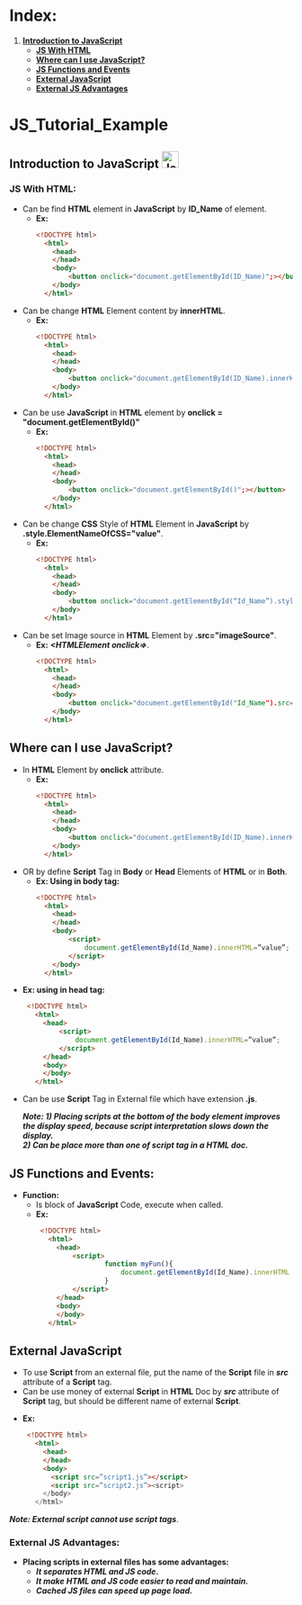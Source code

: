 # Index:
  1) [**Introduction to JavaScript**](#Introduction-to-JavaScript)
      * [**JS With HTML**](#JS-With-HTML)
      * [**Where can I use JavaScript?**](#Where-can-I-use-JavaScript)      
      * [**JS Functions and Events**](#JS-Functions-and-Events)
      * [**External JavaScript**](#External-JavaScript)      
      * [**External JS Advantages**](#External-JS-Advantages)      
      
      
      
      

# JS_Tutorial_Example
## Introduction to JavaScript <img src="http://innovativeteams.net/wp-content/uploads/2017/01/jsLogo.png" alt="JavaSript" width="30" height="30"/> 
<!-- <img src="http://innovativeteams.net/wp-content/uploads/2017/01/jsLogo.png" alt="JavaSript" width="30" height="30"/> -->
### JS With HTML:
* Can be find **HTML** element in **JavaScript** by **ID_Name** of element.
    - **Ex:**
        ```html 
        <!DOCTYPE html>   
          <html>
            <head>
            </head>
            <body>
                <button onclick="document.getElementById(ID_Name)";></button>
            </body>
          </html>
      ```        
* Can be change **HTML** Element content by **innerHTML**.  
    - **Ex:**
        ```html 
        <!DOCTYPE html>   
          <html>
            <head>
            </head>
            <body>
                <button onclick="document.getElementById(ID_Name).innerHTML = "Value Changed";></button>
            </body>
          </html>
      ```        
*	Can be use **JavaScript** in **HTML** element by **onclick = "document.getElementById()"**
    - **Ex:**
        ```html 
        <!DOCTYPE html>   
          <html>
            <head>
            </head>
            <body>
                <button onclick="document.getElementById()";></button>
            </body>
          </html>
      ```    
*	Can be change **CSS** Style of **HTML** Element in **JavaScript** by **.style.ElementNameOfCSS="value"**.
    - **Ex:**
        ```html 
        <!DOCTYPE html>   
          <html>
            <head>
            </head>
            <body>
                <button onclick="document.getElementById(“Id_Name”).style.element_of_CSS = "value";></button>
            </body>
          </html>
      ```    
*	Can be set Image source in **HTML** Element by **.src="imageSource"**.
    - **Ex:** ***<HTMLElement onclick=></HTMLElement>***.
        ```html 
        <!DOCTYPE html>   
          <html>
            <head>
            </head>
            <body>
                <button onclick="document.getElementById("Id_Name").src="pathOfIMG";></button>
            </body>
          </html>
      ```        
## Where can I use JavaScript?

* In **HTML** Element by **onclick** attribute.
    - **Ex:**
        ```html 
        <!DOCTYPE html>   
          <html>
            <head>
            </head>
            <body>
                <button onclick="document.getElementById(ID_Name).innerHTML = "Value";></button>
            </body>
          </html>
      ```     
*	OR by define **Script** Tag in **Body** or **Head** Elements of **HTML** or in **Both**.
    - **Ex: Using in body tag:**
        ```html 
        <!DOCTYPE html>   
          <html>
            <head>
            </head>
            <body>
                <script>
                    document.getElementById(Id_Name).innerHTML=”value”;
                </script>
            </body>
          </html>
      ``` 
   - **Ex: using in head tag:**
       ```html 
        <!DOCTYPE html>   
          <html>
            <head>
                <script>
                    document.getElementById(Id_Name).innerHTML=”value”;
                </script>            
            </head>
            <body>
            </body>
          </html>
     ```       
*	Can be use **Script** Tag in External file which have extension **.js**. 

      ***Note: 1) Placing scripts at the bottom of the body element improves the display speed, because script interpretation slows down the display.*** <br/>
            ***2) Can be place more than one of script tag in a HTML doc.***

## JS Functions and Events:
  *	**Function:**
    -	Is block of **JavaScript** Code, execute when called.
     - **Ex:**
         ```html 
          <!DOCTYPE html>   
            <html>
              <head>
                  <script>
                          function myFun(){
                              document.getElementById(Id_Name).innerHTML = “value”;
                          }
                  </script>            
              </head>
              <body>
              </body>
            </html>
       ```             
       
## External JavaScript

*	To use **Script** from an external file, put the name of the **Script** file in ***src*** attribute of a **Script** tag.
*	Can be use money of external **Script**  in **HTML** Doc by ***src*** attribute of **Script** tag, but should be different name of external **Script**.
  -	**Ex:** 
       ```html 
        <!DOCTYPE html>   
          <html>
            <head>         
            </head>
            <body>
              <script src=”script1.js”></script>
              <script src=”script2.js”><script>                
            </body>
          </html>
     ```  


***Note: External script cannot use script tags***.

### External JS Advantages:
* **Placing scripts in external files has some advantages:**
  - ***It separates HTML and JS code.***
  - ***It make HTML and JS code easier to read and maintain.***
  - ***Cached JS files can speed up page load.***

